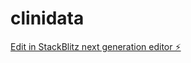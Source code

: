 # clinidata

[Edit in StackBlitz next generation editor ⚡️](https://stackblitz.com/~/github.com/cfarias73/clinidata)
